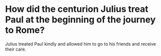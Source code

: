 # How did the centurion Julius treat Paul at the beginning of the journey to Rome?

Julius treated Paul kindly and allowed him to go to his friends and receive their care.

